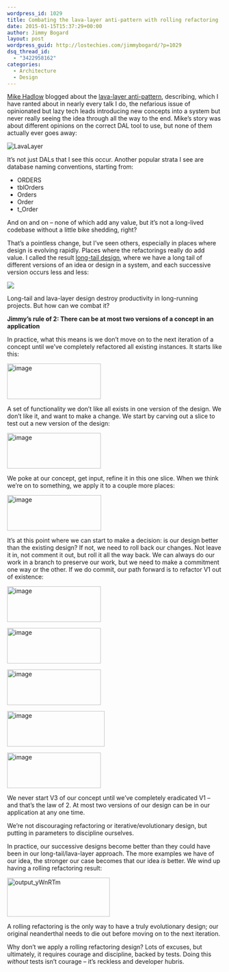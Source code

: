 ```yaml
---
wordpress_id: 1029
title: Combating the lava-layer anti-pattern with rolling refactoring
date: 2015-01-15T15:37:29+00:00
author: Jimmy Bogard
layout: post
wordpress_guid: http://lostechies.com/jimmybogard/?p=1029
dsq_thread_id:
  - "3422958162"
categories:
  - Architecture
  - Design
---
```

[Mike Hadlow](http://mikehadlow.blogspot.com/) blogged about the [lava-layer anti-pattern](http://mikehadlow.blogspot.com/2014/12/the-lava-layer-anti-pattern.html), describing, which I have ranted about in nearly every talk I do, the nefarious issue of opinionated but lazy tech leads introducing new concepts into a system but never really seeing the idea through all the way to the end. Mike’s story was about different opinions on the correct DAL tool to use, but none of them actually ever goes away:

![LavaLayer](http://lh5.ggpht.com/-qav7JW2HWqs/VI8XQU0gQwI/AAAAAAAATQU/QdWvJXP5N0o/LavaLayer%25255B5%25255D.png?imgmax=800)

It’s not just DALs that I see this occur. Another popular strata I see are database naming conventions, starting from:

  * ORDERS
  * tblOrders
  * Orders
  * Order
  * t_Order

And on and on – none of which add any value, but it’s not a long-lived codebase without a little bike shedding, right?

That’s a pointless change, but I’ve seen others, especially in places where design is evolving rapidly. Places where the refactorings really do add value. I called the result [long-tail design](http://lostechies.com/jimmybogard/2013/10/01/curbing-long-tail-design/), where we have a long tail of different versions of an idea or design in a system, and each successive version occurs less and less:

![](http://lostechies.com/jimmybogard/files/2013/10/image1.png)

Long-tail and lava-layer design destroy productivity in long-running projects. But how can we combat it?

**Jimmy’s rule of 2: There can be at most two versions of a concept in an application**

In practice, what this means is we don’t move on to the next iteration of a concept until we’ve completely refactored all existing instances. It starts like this:

[<img style="border-top: 0px;border-right: 0px;border-bottom: 0px;padding-top: 0px;padding-left: 0px;border-left: 0px;padding-right: 0px" border="0" alt="image" src="http://lostechies.com/jimmybogard/files/2015/01/image_thumb6.png" width="219" height="83" />](http://lostechies.com/jimmybogard/files/2015/01/image6.png)

A set of functionality we don’t like all exists in one version of the design. We don’t like it, and want to make a change. We start by carving out a slice to test out a new version of the design:

[<img style="border-top: 0px;border-right: 0px;border-bottom: 0px;padding-top: 0px;padding-left: 0px;border-left: 0px;padding-right: 0px" border="0" alt="image" src="http://lostechies.com/jimmybogard/files/2015/01/image_thumb7.png" width="219" height="83" />](http://lostechies.com/jimmybogard/files/2015/01/image7.png)

We poke at our concept, get input, refine it in this one slice. When we think we’re on to something, we apply it to a couple more places:

[<img style="border-top: 0px;border-right: 0px;border-bottom: 0px;padding-top: 0px;padding-left: 0px;border-left: 0px;padding-right: 0px" border="0" alt="image" src="http://lostechies.com/jimmybogard/files/2015/01/image_thumb8.png" width="220" height="83" />](http://lostechies.com/jimmybogard/files/2015/01/image8.png)

It’s at this point where we can start to make a decision: is our design better than the existing design? If not, we need to roll back our changes. Not leave it in, not comment it out, but roll it all the way back. We can always do our work in a branch to preserve our work, but we need to make a commitment one way or the other. If we do commit, our path forward is to refactor V1 out of existence:

[<img style="border-top: 0px;border-right: 0px;border-bottom: 0px;padding-top: 0px;padding-left: 0px;border-left: 0px;padding-right: 0px" border="0" alt="image" src="http://lostechies.com/jimmybogard/files/2015/01/image_thumb9.png" width="219" height="83" />](http://lostechies.com/jimmybogard/files/2015/01/image9.png)

[<img style="border-top: 0px;border-right: 0px;border-bottom: 0px;padding-top: 0px;padding-left: 0px;border-left: 0px;padding-right: 0px" border="0" alt="image" src="http://lostechies.com/jimmybogard/files/2015/01/image_thumb10.png" width="219" height="83" />](http://lostechies.com/jimmybogard/files/2015/01/image10.png)

[<img style="border-top: 0px;border-right: 0px;border-bottom: 0px;padding-top: 0px;padding-left: 0px;border-left: 0px;padding-right: 0px" border="0" alt="image" src="http://lostechies.com/jimmybogard/files/2015/01/image_thumb11.png" width="219" height="83" />](http://lostechies.com/jimmybogard/files/2015/01/image11.png)

[<img style="border-top: 0px;border-right: 0px;border-bottom: 0px;padding-top: 0px;padding-left: 0px;border-left: 0px;padding-right: 0px" border="0" alt="image" src="http://lostechies.com/jimmybogard/files/2015/01/image_thumb12.png" width="228" height="83" />](http://lostechies.com/jimmybogard/files/2015/01/image12.png)

[<img style="border-top: 0px;border-right: 0px;border-bottom: 0px;padding-top: 0px;padding-left: 0px;border-left: 0px;padding-right: 0px" border="0" alt="image" src="http://lostechies.com/jimmybogard/files/2015/01/image_thumb13.png" width="219" height="83" />](http://lostechies.com/jimmybogard/files/2015/01/image13.png)

We never start V3 of our concept until we’ve completely eradicated V1 – and that’s the law of 2. At most two versions of our design can be in our application at any one time.

We’re not discouraging refactoring or iterative/evolutionary design, but putting in parameters to discipline ourselves.

In practice, our successive designs become better than they could have been in our long-tail/lava-layer approach. The more examples we have of our idea, the stronger our case becomes that our idea _is_ better. We wind up having a rolling refactoring result:

[<img style="border-top: 0px;border-right: 0px;border-bottom: 0px;padding-top: 0px;padding-left: 0px;border-left: 0px;padding-right: 0px" border="0" alt="output_yWnRTm" src="http://lostechies.com/jimmybogard/files/2015/01/output_yWnRTm_thumb.gif" width="240" height="91" />](http://lostechies.com/jimmybogard/files/2015/01/output_yWnRTm.gif)

A rolling refactoring is the only way to have a truly evolutionary design; our original neanderthal needs to die out before moving on to the next iteration.

Why don’t we apply a rolling refactoring design? Lots of excuses, but ultimately, it requires courage and discipline, backed by tests. Doing this _without_ tests isn’t courage – it’s reckless and developer hubris.